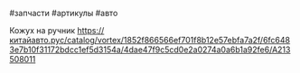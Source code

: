 #запчасти #артикулы #авто

Кожух на ручник
https://китайавто.рус/catalog/vortex/1852f866566ef701f8b12e57ebfa7a2f/6fc6483e7b10f31172bdcc1ef5d3154a/4dae47f9c5cd0e2a0274a0a6b1a92fe6/A213508011

